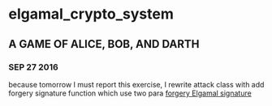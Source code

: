 # elgamal_crypto_system
## A GAME OF ALICE, BOB, AND DARTH
### SEP 27 2016
because tomorrow I must report this exercise, I rewrite attack class with add forgery signature function which use two para
<a href=https://en.wikipedia.org/wiki/ElGamal_signature_scheme>forgery Elgamal signature</a>
